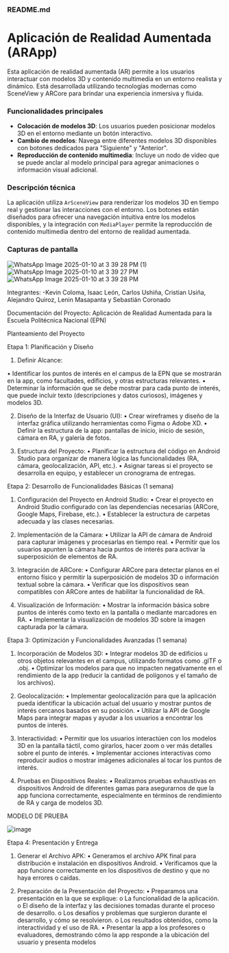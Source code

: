 ### README.md  

# Aplicación de Realidad Aumentada (ARApp)

Esta aplicación de realidad aumentada (AR) permite a los usuarios interactuar con modelos 3D y contenido multimedia en un entorno realista y dinámico. Está desarrollada utilizando tecnologías modernas como SceneView y ARCore para brindar una experiencia inmersiva y fluida.

### Funcionalidades principales
- **Colocación de modelos 3D**: Los usuarios pueden posicionar modelos 3D en el entorno mediante un botón interactivo.
- **Cambio de modelos**: Navega entre diferentes modelos 3D disponibles con botones dedicados para "Siguiente" y "Anterior".
- **Reproducción de contenido multimedia**: Incluye un nodo de video que se puede anclar al modelo principal para agregar animaciones o información visual adicional.

### Descripción técnica
La aplicación utiliza `ArSceneView` para renderizar los modelos 3D en tiempo real y gestionar las interacciones con el entorno. Los botones están diseñados para ofrecer una navegación intuitiva entre los modelos disponibles, y la integración con `MediaPlayer` permite la reproducción de contenido multimedia dentro del entorno de realidad aumentada.

### Capturas de pantalla
![WhatsApp Image 2025-01-10 at 3 39 28 PM (1)](https://github.com/user-attachments/assets/9744619e-893d-4b3e-8c83-38b9dbf6872c)
![WhatsApp Image 2025-01-10 at 3 39 27 PM](https://github.com/user-attachments/assets/d5f3eaf7-8cd0-424d-82d6-852ba6b3e607)
![WhatsApp Image 2025-01-10 at 3 39 28 PM](https://github.com/user-attachments/assets/765fdccb-25d6-4501-a55e-832fc587f64c)

Integrantes:
-Kevin Coloma, Isaac León, Carlos Ushiña, Cristian Usiña, Alejandro Quiroz, Lenin Masapanta y Sebastián Coronado

Documentación del Proyecto: Aplicación de Realidad Aumentada para la Escuela Politécnica Nacional (EPN)

Planteamiento del Proyecto

Etapa 1: Planificación y Diseño 

1. Definir Alcance:

•	Identificar los puntos de interés en el campus de la EPN que se mostrarán en la app, como facultades, edificios, y otras estructuras relevantes.
•	Determinar la información que se debe mostrar para cada punto de interés, que puede incluir texto (descripciones y datos curiosos), imágenes y modelos 3D.

2. Diseño de la Interfaz de Usuario (UI):
•	Crear wireframes y diseño de la interfaz gráfica utilizando herramientas como Figma o Adobe XD.
•	Definir la estructura de la app: pantallas de inicio, inicio de sesión, cámara en RA, y galería de fotos.

3. Estructura del Proyecto:
•	Planificar la estructura del código en Android Studio para organizar de manera lógica las funcionalidades (RA, cámara, geolocalización, API, etc.).
•	Asignar tareas si el proyecto se desarrolla en equipo, y establecer un cronograma de entregas.

Etapa 2: Desarrollo de Funcionalidades Básicas (1 semana)
1. Configuración del Proyecto en Android Studio:
•	Crear el proyecto en Android Studio configurado con las dependencias necesarias (ARCore, Google Maps, Firebase, etc.).
•	Establecer la estructura de carpetas adecuada y las clases necesarias.

2. Implementación de la Cámara:
•	Utilizar la API de cámara de Android para capturar imágenes y procesarlas en tiempo real.
•	Permitir que los usuarios apunten la cámara hacia puntos de interés para activar la superposición de elementos de RA.

3. Integración de ARCore:
•	Configurar ARCore para detectar planos en el entorno físico y permitir la superposición de modelos 3D o información textual sobre la cámara.
•	Verificar que los dispositivos sean compatibles con ARCore antes de habilitar la funcionalidad de RA.

4. Visualización de Información:
•	Mostrar la información básica sobre puntos de interés como texto en la pantalla o mediante marcadores en RA.
•	Implementar la visualización de modelos 3D sobre la imagen capturada por la cámara.

Etapa 3: Optimización y Funcionalidades Avanzadas (1 semana)
1. Incorporación de Modelos 3D:
•	Integrar modelos 3D de edificios u otros objetos relevantes en el campus, utilizando formatos como .glTF o .obj.
•	Optimizar los modelos para que no impacten negativamente en el rendimiento de la app (reducir la cantidad de polígonos y el tamaño de los archivos).

2. Geolocalización:
•	Implementar geolocalización para que la aplicación pueda identificar la ubicación actual del usuario y mostrar puntos de interés cercanos basados en su posición.
•	Utilizar la API de Google Maps para integrar mapas y ayudar a los usuarios a encontrar los puntos de interés.

3. Interactividad:
•	Permitir que los usuarios interactúen con los modelos 3D en la pantalla táctil, como girarlos, hacer zoom o ver más detalles sobre el punto de interés.
•	Implementar acciones interactivas como reproducir audios o mostrar imágenes adicionales al tocar los puntos de interés.

4. Pruebas en Dispositivos Reales:
•	Realizamos pruebas exhaustivas en dispositivos Android de diferentes gamas para asegurarnos de que la app funciona correctamente, especialmente en términos de rendimiento de RA y carga de modelos 3D.

MODELO DE PRUEBA

![image](https://github.com/user-attachments/assets/423a62ae-6204-47c8-926f-8b42c0183f44)


Etapa 4: Presentación y Entrega 
1. Generar el Archivo APK:
•	Generamos el archivo APK final para distribución e instalación en dispositivos Android.
•	Verificamos que la app funcione correctamente en los dispositivos de destino y que no haya errores o caídas.

2. Preparación de la Presentación del Proyecto:
•	Preparamos una presentación en la que se explique:
o	La funcionalidad de la aplicación.
o	El diseño de la interfaz y las decisiones tomadas durante el proceso de desarrollo.
o	Los desafíos y problemas que surgieron durante el desarrollo, y cómo se resolvieron.
o	Los resultados obtenidos, como la interactividad y el uso de RA.
•	Presentar la app a los profesores o evaluadores, demostrando cómo la app responde a la ubicación del usuario y presenta modelos
